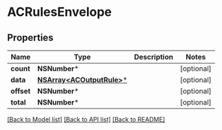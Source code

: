 # ACRulesEnvelope

## Properties
Name | Type | Description | Notes
------------ | ------------- | ------------- | -------------
**count** | **NSNumber*** |  | [optional] 
**data** | [**NSArray&lt;ACOutputRule&gt;***](ACOutputRule.md) |  | [optional] 
**offset** | **NSNumber*** |  | [optional] 
**total** | **NSNumber*** |  | [optional] 

[[Back to Model list]](../README.md#documentation-for-models) [[Back to API list]](../README.md#documentation-for-api-endpoints) [[Back to README]](../README.md)


